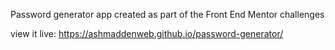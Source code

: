 Password generator app created as part of the Front End Mentor challenges

view it live: https://ashmaddenweb.github.io/password-generator/
